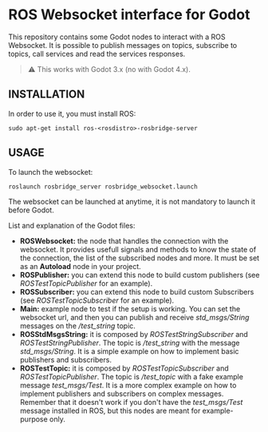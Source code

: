 # ROS Websocket interface for Godot

This repository contains some Godot nodes to interact with a ROS Websocket. It is possible to publish messages on topics, subscribe to topics, call services and read the services responses.

> :warning: This works with Godot 3.x (no with Godot 4.x).


## INSTALLATION

In order to use it, you must install ROS:
```
sudo apt-get install ros-<rosdistro>-rosbridge-server
```

## USAGE
To launch the websocket:
```
roslaunch rosbridge_server rosbridge_websocket.launch
```
The websocket can be launched at anytime, it is not mandatory to launch it before Godot.

List and explanation of the Godot files:
- <b>ROSWebsocket:</b> the node that handles the connection with the websocket. It provides usefull signals and methods to know the state of the connection, the list of the subscribed nodes and more. It must be set as an <b>Autoload</b> node in your project.
- <b>ROSPublisher:</b> you can extend this node to build custom publishers (see <i>ROSTestTopicPublisher</i> for an example).
- <b>ROSSubscriber:</b> you can extend this node to build custom Subscribers (see <i>ROSTestTopicSubscriber</i> for an example).
- <b>Main:</b> example node to test if the setup is working. You can set the websocket url, and then you can publish and receive <i>std_msgs/String</i> messages on the <i>/test_string</i> topic.
- <b>ROSStdMsgsString:</b> it is composed by <i>ROSTestStringSubscriber</i> and <i>ROSTestStringPublisher</i>. The topic is <i>/test_string</i> with the message <i>std_msgs/String</i>. It is a simple example on how to implement basic publishers and subscribers.
- <b>ROSTestTopic:</b> it is composed by <i>ROSTestTopicSubscriber</i> and <i>ROSTestTopicPublisher</i>. The topic is <i>/test_topic</i> with a fake example message <i>test_msgs/Test</i>. It is a more complex example on how to implement publishers and subscribers on complex messages. Remember that it doesn't work if you don't have the <i>test_msgs/Test</i> message installed in ROS, but this nodes are meant for example-purpose only.
